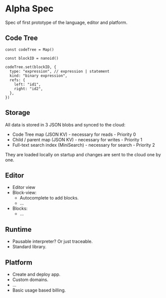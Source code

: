 # Alpha Spec

Spec of first prototype of the language, editor and platform.

## Code Tree

```tsx
const codeTree = Map()

const blockID = nanoid()

codeTree.set(blockID, {
  type: "expression", // expression | statement
  kind: "binary expression",
  refs: {
    left: "id1",
    right: "id2",
  },
})
```

## Storage

All data is stored in 3 JSON blobs and synced to the cloud:

- Code Tree map (JSON KV) - necessary for reads - Priority 0
- Child / parent map (JSON KV) - necessary for writes - Priority 1
- Full-text search index (MiniSearch) - necessary for search - Priority 2

They are loaded locally on startup and changes are sent to the cloud one by one.

## Editor

- Editor view
- Block-view:
  - Autocomplete to add blocks.
  - ...
- Blocks:
  - ...

## Runtime

- Pausable interpreter? Or just traceable.
- Standard library.

## Platform

- Create and deploy app.
- Custom domains.
- ...
- Basic usage based billing.

